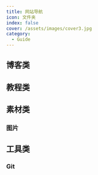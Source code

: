 ```yaml
---
title: 网站导航
icon: 文件夹
index: false
cover: /assets/images/cover3.jpg
category:
  - Guide
---
```


## 博客类

<VPCard
title="博客园"
desc="代码改变世界"
logo="cnblog.svg"
link="https://www.cnblogs.com/"
/>

<VPCard
title="Flavio"
desc="I help people learn to code."
logo="https://flaviocopes.com/img/og.png"
link="https://flaviocopes.com/"
/>

<VPCard
title="CSDN"
desc="中国开发者网络"
logo="csdn.svg"
link="https://www.csdn.net/"
/>

## 教程类

<VPCard
title="Flutter博客"
desc="学习Dart和Flutter"
logo="/flutter_.svg"
link="https://www.bczl.xyz/"
/>

<VPCard
title="阮一峰博客"
desc="阮一峰的教程博客"
logo="/ruanyifeng.png"
link="https://wangdoc.com/"
/>

## 素材类

### 图片

<VPCard
title="unsplash"
desc="The internet’s source for visuals."
logo="/assets/icon/unsplash.svg"
link="https://unsplash.com/"
/>

## 工具类

### Git

<VPCard
title="Git"
desc="distributed-is-the-new-centralized."
logo="git.svg"
link="https://git-scm.com/book/zh/v2"
/>


